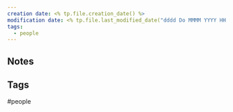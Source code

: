 ```yaml
---
creation date: <% tp.file.creation_date() %>
modification date: <% tp.file.last_modified_date("dddd Do MMMM YYYY HH:mm:ss") %>
tags:
  - people
---
```


## Notes

## Tags
#people